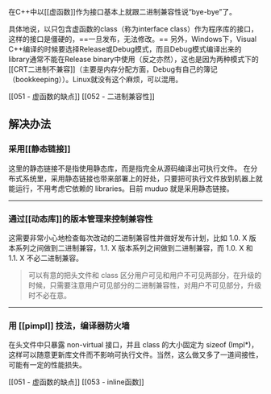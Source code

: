 在C++中以[[虚函数]]作为接口基本上就跟二进制兼容性说“bye-bye”了。

具体地说，以只包含虚函数的class（称为interface class）作为程序库的接口，这样的接口是僵硬的，==一旦发布，无法修改。==
另外，Windows下，Visual C++编译的时候要选择Release或Debug模式，而且Debug模式编译出来的library通常不能在Release binary中使用（反之亦然），这也是因为两种模式下的[[CRT二进制不兼容]]（主要是内存分配方面，Debug有自己的簿记（bookkeeping））。Linux就没有这个麻烦，可以混用。

[[051 - 虚函数的缺点]]
[[052 - 二进制兼容性]]

## 解决办法

### 采用[[静态链接]]

这里的静态链接不是指使用静态库，而是指完全从源码编译出可执行文件。
在分布式系统里，采用静态链接也带来部署上的好处，只要把可执行文件放到机器上就能运行，不用考虑它依赖的 libraries。目前 muduo 就是采用静态链接。

---

### 通过[[动态库]]的版本管理来控制兼容性

这需要非常小心地检查每次改动的二进制兼容性并做好发布计划，比如 1.0. X 版本系列之间做到二进制兼容，1.1. X 版本系列之间做到二进制兼容，而 1.0. X 和 1.1. X 不必二进制兼容。
> 可以有意的把头文件和 class 区分用户可见和用户不可见两部分，在升级的时候，只需要注意用户可见部分的二进制兼容性，对用户不可见部分，升级时不必在意。

---

### 用 [[pimpl]] 技法，编译器防火墙

在头文件中只暴露 non-virtual 接口，并且 class 的大小固定为 sizeof (Impl*)，这样可以随意更新库文件而不影响可执行文件。当然，这么做又多了一道间接性，可能有一定的性能损失。

[[051 - 虚函数的缺点]]
[[053 - inline函数]]